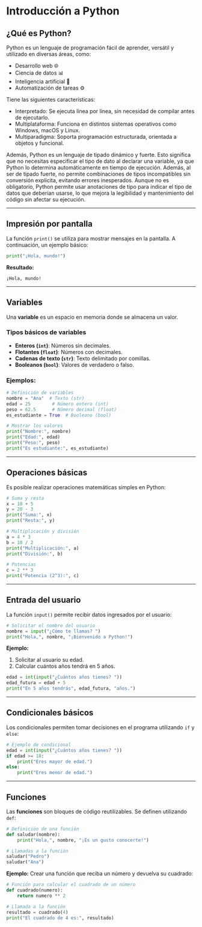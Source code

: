 # Introducción a Python


## **¿Qué es Python?**
Python es un lenguaje de programación fácil de aprender, versátil y utilizado en diversas áreas, como:
- Desarrollo web 🌐
- Ciencia de datos 📊
- Inteligencia artificial 🤖
- Automatización de tareas ⚙️

Tiene las siguientes características:

- Interpretado: Se ejecuta línea por línea, sin necesidad de compilar antes de ejecutarlo.
- Multiplataforma: Funciona en distintos sistemas operativos como Windows, macOS y Linux.
- Multiparadigma: Soporta programación estructurada, orientada a objetos y funcional.

Además, Python es un lenguaje de tipado dinámico y fuerte. Esto significa que no necesitas especificar el tipo de dato al declarar una variable, ya que Python lo determina automáticamente en tiempo de ejecución. Además, al ser de tipado fuerte, no permite combinaciones de tipos incompatibles sin conversión explícita, evitando errores inesperados. Aunque no es obligatorio, Python permite usar anotaciones de tipo para indicar el tipo de datos que deberían usarse, lo que mejora la legibilidad y mantenimiento del código sin afectar su ejecución.


---

## **Impresión por pantalla**
La función `print()` se utiliza para mostrar mensajes en la pantalla. A continuación, un ejemplo básico:

```python
print("¡Hola, mundo!")
```

**Resultado:**
```
¡Hola, mundo!
```

---

## **Variables**
Una **variable** es un espacio en memoria donde se almacena un valor.

### **Tipos básicos de variables**
- **Enteros (`int`)**: Números sin decimales.
- **Flotantes (`float`)**: Números con decimales.
- **Cadenas de texto (`str`)**: Texto delimitado por comillas.
- **Booleanos (`bool`)**: Valores de verdadero o falso.

### **Ejemplos:**
```python
# Definición de variables
nombre = "Ana"  # Texto (str)
edad = 25        # Número entero (int)
peso = 62.5      # Número decimal (float)
es_estudiante = True  # Booleano (bool)

# Mostrar los valores
print("Nombre:", nombre)
print("Edad:", edad)
print("Peso:", peso)
print("Es estudiante:", es_estudiante)
```

---

## **Operaciones básicas**
Es posible realizar operaciones matemáticas simples en Python:

```python
# Suma y resta
x = 10 + 5
y = 20 - 3
print("Suma:", x)
print("Resta:", y)

# Multiplicación y división
a = 4 * 3
b = 10 / 2
print("Multiplicación:", a)
print("División:", b)

# Potencias
c = 2 ** 3
print("Potencia (2^3):", c)
```

---

## **Entrada del usuario**
La función `input()` permite recibir datos ingresados por el usuario:

```python
# Solicitar el nombre del usuario
nombre = input("¿Cómo te llamas? ")
print("Hola,", nombre, "¡Bienvenido a Python!")
```

**Ejemplo:**
1. Solicitar al usuario su edad.
2. Calcular cuántos años tendrá en 5 años.

```python
edad = int(input("¿Cuántos años tienes? "))
edad_futura = edad + 5
print("En 5 años tendrás", edad_futura, "años.")
```

---

## **Condicionales básicos**
Los condicionales permiten tomar decisiones en el programa utilizando `if` y `else`:

```python
# Ejemplo de condicional
edad = int(input("¿Cuántos años tienes? "))
if edad >= 18:
    print("Eres mayor de edad.")
else:
    print("Eres menor de edad.")
```

---

## **Funciones**
Las **funciones** son bloques de código reutilizables. Se definen utilizando `def`:

```python
# Definición de una función
def saludar(nombre):
    print("Hola,", nombre, "¡Es un gusto conocerte!")

# Llamadas a la función
saludar("Pedro")
saludar("Ana")
```

**Ejemplo:**
Crear una función que reciba un número y devuelva su cuadrado:

```python
# Función para calcular el cuadrado de un número
def cuadrado(numero):
    return numero ** 2

# Llamada a la función
resultado = cuadrado(4)
print("El cuadrado de 4 es:", resultado)
```